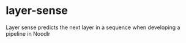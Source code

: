 # layer-sense
Layer sense predicts the next layer in a sequence when developing a pipeline in Noodlr
